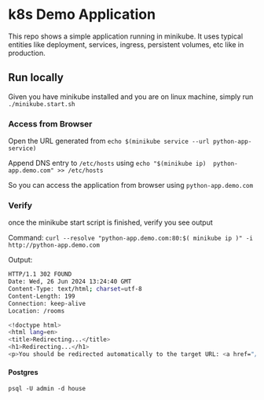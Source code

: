 # k8s Demo Application

This repo shows a simple application running in minikube. It uses typical entities like deployment, services, ingress, persistent volumes, etc like in production.

## Run locally
Given you have minikube installed and you are on linux machine, simply run `./minikube.start.sh`


### Access from Browser
Open the URL generated from `echo $(minikube service --url python-app-service)`

Append DNS entry to `/etc/hosts` using `echo "$(minikube ip)  python-app.demo.com" >> /etc/hosts`

So you can access the application from browser using `python-app.demo.com`

### Verify

once the minikube start script is finished, verify you see output

Command: `curl --resolve "python-app.demo.com:80:$( minikube ip )" -i http://python-app.demo.com`

Output: 
```bash
HTTP/1.1 302 FOUND
Date: Wed, 26 Jun 2024 13:24:40 GMT
Content-Type: text/html; charset=utf-8
Content-Length: 199
Connection: keep-alive
Location: /rooms

<!doctype html>
<html lang=en>
<title>Redirecting...</title>
<h1>Redirecting...</h1>
<p>You should be redirected automatically to the target URL: <a href="/rooms">/rooms</a>. If not, click the link.
```

#### Postgres
`psql -U admin -d house`
